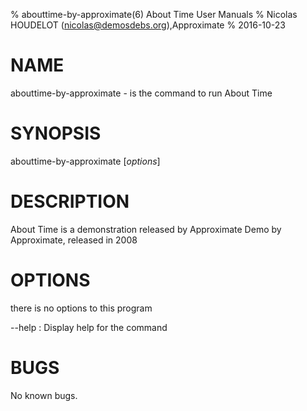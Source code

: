 % abouttime-by-approximate(6) About Time User Manuals
% Nicolas HOUDELOT (nicolas@demosdebs.org),Approximate
% 2016-10-23

# NAME
abouttime-by-approximate - is the command to run About Time 

# SYNOPSIS
abouttime-by-approximate [*options*]

# DESCRIPTION
About Time  is a demonstration released by Approximate
Demo by Approximate, released in 2008

# OPTIONS
there is no options to this program

\--help
:   Display help for the command

# BUGS
No known bugs.
